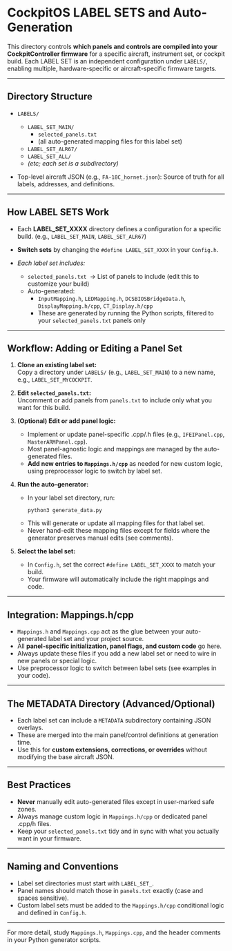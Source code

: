 # CockpitOS LABEL SETS and Auto-Generation

This directory controls **which panels and controls are compiled into your CockpitController firmware** for a specific aircraft, instrument set, or cockpit build. Each LABEL SET is an independent configuration under `LABELS/`, enabling multiple, hardware-specific or aircraft-specific firmware targets.

---

## Directory Structure

- `LABELS/`
    - `LABEL_SET_MAIN/`
        - `selected_panels.txt`
        - (all auto-generated mapping files for this label set)
    - `LABEL_SET_ALR67/`
    - `LABEL_SET_ALL/`
    - *(etc; each set is a subdirectory)*

- Top-level aircraft JSON (e.g., `FA-18C_hornet.json`): Source of truth for all labels, addresses, and definitions.

---

## How LABEL SETS Work

- Each **LABEL_SET_XXXX** directory defines a configuration for a specific build. (e.g., `LABEL_SET_MAIN`, `LABEL_SET_ALR67`)
- **Switch sets** by changing the `#define LABEL_SET_XXXX` in your `Config.h`.

- *Each label set includes:*
    - `selected_panels.txt` &nbsp;→ List of panels to include (edit this to customize your build)
    - Auto-generated:  
        - `InputMapping.h`, `LEDMapping.h`, `DCSBIOSBridgeData.h`, `DisplayMapping.h/cpp`, `CT_Display.h/cpp`  
        - These are generated by running the Python scripts, filtered to your `selected_panels.txt` panels only

---

## Workflow: Adding or Editing a Panel Set

1. **Clone an existing label set:**  
   Copy a directory under `LABELS/` (e.g., `LABEL_SET_MAIN`) to a new name, e.g., `LABEL_SET_MYCOCKPIT`.

2. **Edit `selected_panels.txt`:**  
   Uncomment or add panels from `panels.txt` to include only what you want for this build.

3. **(Optional) Edit or add panel logic:**  
   - Implement or update panel-specific .cpp/.h files (e.g., `IFEIPanel.cpp`, `MasterARMPanel.cpp`).  
   - Most panel-agnostic logic and mappings are managed by the auto-generated files.
   - **Add new entries to `Mappings.h/cpp`** as needed for new custom logic, using preprocessor logic to switch by label set.

4. **Run the auto-generator:**  
   - In your label set directory, run:  
     ```
     python3 generate_data.py
     ```
   - This will generate or update all mapping files for that label set.  
   - Never hand-edit these mapping files except for fields where the generator preserves manual edits (see comments).

5. **Select the label set:**  
   - In `Config.h`, set the correct `#define LABEL_SET_XXXX` to match your build.
   - Your firmware will automatically include the right mappings and code.

---

## Integration: Mappings.h/cpp

- `Mappings.h` and `Mappings.cpp` act as the glue between your auto-generated label set and your project source.
- All **panel-specific initialization, panel flags, and custom code** go here.
- Always update these files if you add a new label set or need to wire in new panels or special logic.
- Use preprocessor logic to switch between label sets (see examples in your code).

---

## The METADATA Directory (Advanced/Optional)

- Each label set can include a `METADATA` subdirectory containing JSON overlays.
- These are merged into the main panel/control definitions at generation time.
- Use this for **custom extensions, corrections, or overrides** without modifying the base aircraft JSON.

---

## Best Practices

- **Never** manually edit auto-generated files except in user-marked safe zones.
- Always manage custom logic in `Mappings.h/cpp` or dedicated panel .cpp/h files.
- Keep your `selected_panels.txt` tidy and in sync with what you actually want in your firmware.

---

## Naming and Conventions

- Label set directories must start with `LABEL_SET_`.
- Panel names should match those in `panels.txt` exactly (case and spaces sensitive).
- Custom label sets must be added to the `Mappings.h/cpp` conditional logic and defined in `Config.h`.

---

For more detail, study `Mappings.h`, `Mappings.cpp`, and the header comments in your Python generator scripts.

